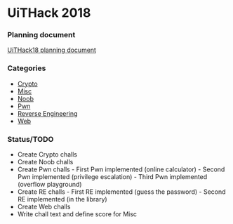 # UiTHack 2018

### Planning document
[UiTHack18 planning document](./UiTHack18_planning.md)

### Categories
- [Crypto](./Crypto)
- [Misc](./Misc)
- [Noob](./Noob)
- [Pwn](./Pwn)
- [Reverse Engineering](./Reverse%20Engineering)
- [Web](./Web)

### Status/TODO
- Create Crypto challs
- Create Noob challs
- Create Pwn challs
        - First Pwn implemented (online calculator)
        - Second Pwn implemented (privilege escalation)
        - Third Pwn implemented (overflow playground)
- Create RE challs
        - First RE implemented (guess the password)
        - Second RE implemented (in the library)
- Create Web challs
- Write chall text and define score for Misc
